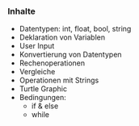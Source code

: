 ### Inhalte

* Datentypen: int, float, bool, string
* Deklaration von Variablen
* User Input
* Konvertierung von Datentypen
* Rechenoperationen
* Vergleiche
* Operationen mit Strings
* Turtle Graphic
* Bedingungen:
  * if & else
  * while
